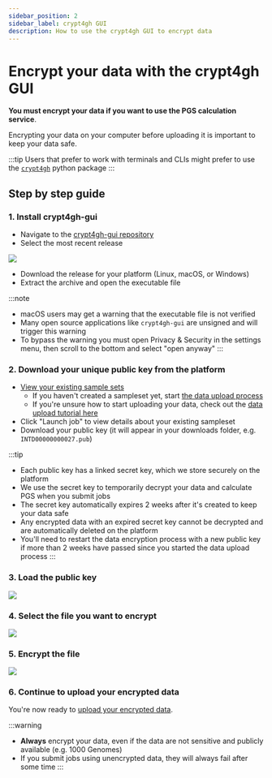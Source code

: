 ```yaml
---
sidebar_position: 2
sidebar_label: crypt4gh GUI
description: How to use the crypt4gh GUI to encrypt data
---
```


# Encrypt your data with the crypt4gh GUI

**You must encrypt your data if you want to use the PGS calculation service**.

Encrypting your data on your computer before uploading it is important to keep your data safe.

:::tip
Users that prefer to work with terminals and CLIs might prefer to use the [`crypt4gh`](./cli) python package
:::

## Step by step guide

### 1. Install crypt4gh-gui

* Navigate to the [crypt4gh-gui repository](https://github.com/CSCfi/crypt4gh-gui)
* Select the most recent release

![](/img/crypt4gh-gui/releases.png)

* Download the release for your platform (Linux, macOS, or Windows)
* Extract the archive and open the executable file

:::note
* macOS users may get a warning that the executable file is not verified
* Many open source applications like `crypt4gh-gui` are unsigned and will trigger this warning
* To bypass the warning you must open Privacy & Security in the settings menu, then scroll to the bottom and select "open anyway"
:::


### 2. Download your unique public key from the platform

* [View your existing sample sets](https://gcp.intervenegeneticscores.org/pgs-calculator/datasets)
    * If you haven't created a sampleset yet, start [the data upload process](https://gcp.intervenegeneticscores.org/pgs-calculator/dataset)
    * If you're unsure how to start uploading your data, check out the [data upload tutorial here](/category/upload/)
* Click "Launch job" to view details about your existing sampleset
* Download your public key (it will appear in your downloads folder, e.g. `INTD00000000027.pub`)

:::tip
* Each public key has a linked secret key, which we store securely on the platform
* We use the secret key to temporarily decrypt your data and calculate PGS when you submit jobs
* The secret key automatically expires 2 weeks after it's created to keep your data safe
* Any encrypted data with an expired secret key cannot be decrypted and are automatically deleted on the platform
* You'll need to restart the data encryption process with a new public key if more than 2 weeks have passed since you started the data upload process
:::


### 3. Load the public key

![](/img/crypt4gh-gui/loadkey.png)

### 4. Select the file you want to encrypt

![](/img/crypt4gh-gui/selectfile.png)

### 5. Encrypt the file

![](/img/crypt4gh-gui/encrypt.png)

### 6. Continue to upload your encrypted data

You're now ready to [upload your encrypted data](/category/upload/).

:::warning
* **Always** encrypt your data, even if the data are not sensitive and publicly available (e.g. 1000 Genomes)
* If you submit jobs using unencrypted data, they will always fail after some time
:::
